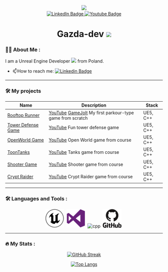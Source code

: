 <div id="header" align="center">
  <img src="https://seeklogo.com/images/U/unreal-technology-logo-49AA355984-seeklogo.com.png" width="200"/>
  
  <div id="badges">

  <a href="your-linkedin-URL">
    <img src="https://img.shields.io/badge/LinkedIn-blue?style=for-the-badge&logo=linkedin&logoColor=white" alt="LinkedIn Badge"/>
  </a>
  <a href="https://www.youtube.com/@gazda-dev/videos">
    <img src="https://img.shields.io/badge/YouTube-red?style=for-the-badge&logo=youtube&logoColor=white" alt="Youtube Badge"/>
  </a>
  
<h1>
  Gazda-dev
  <img src="https://media.giphy.com/media/hvRJCLFzcasrR4ia7z/giphy.gif" width="30px"/>
</h1>
  </div>    
</div>

### :woman_technologist: About Me :
I am a Unreal Engine Developer <img src="https://media.giphy.com/media/WUlplcMpOCEmTGBtBW/giphy.gif" width="30"> from Poland.

- :mailbox:How to reach me: [![Linkedin Badge](https://img.shields.io/badge/-kakbar-blue?style=flat&logo=Linkedin&logoColor=white)](your-linkedin-url)
  
---

### :hammer_and_wrench: My projects

|Name|Description|Stack|
|----|-----------|--------|
|[Rooftop Runner](https://github.com/Gazda-dev/RunnerGame)|[YouTube](https://www.youtube.com/watch?v=A5IPgAzCOzI&ab_channel=gazda-dev) [GameJolt](https://gamejolt.com/games/rooftopracer/808627) My first parkour-type game from scratch|UE5, C++|
|[Tower Defense Game](https://github.com/Gazda-dev/TowerDefenseGame)|[YouTube]() Fun tower defense game|UE5, C++|
|[OpenWorld Game](https://github.com/Gazda-dev/OpenWorld)|[YouTube](https://youtu.be/WeldX-m-Lp4) Open World game from course|UE5, C++|
|[ToonTanks](https://github.com/Gazda-dev/ToonTanks2)|[YouTube](https://youtu.be/Uj8kgOU6mtE) Tanks game from course|UE5, C++|
|[Shooter Game](https://github.com/Gazda-dev/CS3_2)|[YouTube](https://youtu.be/408JN8eHMyA) Shooter game from course|UE5, C++|
|[Crypt Raider](https://github.com/Gazda-dev/CryptRaider)|[YouTube](https://youtu.be/5l4QZd8QiuA) Crypt Raider game from course|UE5, C++|


---

### :hammer_and_wrench: Languages and Tools :
  <div align="center">
    <img src="https://github.com/devicons/devicon/blob/master/icons/unrealengine/unrealengine-original.svg" title="UE" alt="UE" width="60" height="60"/>&nbsp;
    <img src="https://github.com/devicons/devicon/blob/master/icons/visualstudio/visualstudio-plain.svg" title="VS" alt="VS" width="60" height="60"/>&nbsp;
    <img src="https://upload.wikimedia.org/wikipedia/commons/thumb/1/18/ISO_C%2B%2B_Logo.svg/1822px-ISO_C%2B%2B_Logo.svg.png" title="cpp" alt="cpp" width="60" height="60"/>&nbsp;
    <img src="https://github.com/devicons/devicon/blob/master/icons/github/github-original-wordmark.svg" title="GH" alt="GH" width="60" height="60"/>&nbsp;
    
  </div>
  
---

### :fire: My Stats :

<div align="center">
  
[![GitHub Streak](http://github-readme-streak-stats.herokuapp.com?user=Gazda-dev&theme=dark)](https://git.io/streak-stats)
  
[![Top Langs](https://github-readme-stats.vercel.app/api/top-langs/?username=Gazda-dev&layout=compact&theme=vision-friendly-dark)](https://github.com/anuraghazra/github-readme-stats)  
  
</div>




